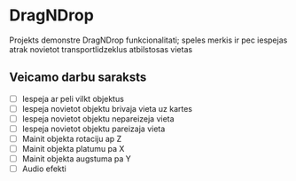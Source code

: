 # DragNDrop
Projekts demonstre DragNDrop funkcionalitati; speles merkis ir pec iespejas atrak novietot transportlidzeklus atbilstosas vietas

## Veicamo darbu saraksts
- [ ] Iespeja ar peli vilkt objektus
- [ ] Iespeja novietot objektu brivaja vieta uz kartes
- [ ] Iespeja novietot objektu nepareizeja vieta
- [ ] Iespeja novietot objektu pareizaja vieta
- [ ] Mainit objekta rotaciju ap Z
- [ ] Mainit objekta platumu pa X
- [ ] Mainit objekta augstuma pa Y
- [ ] Audio efekti
